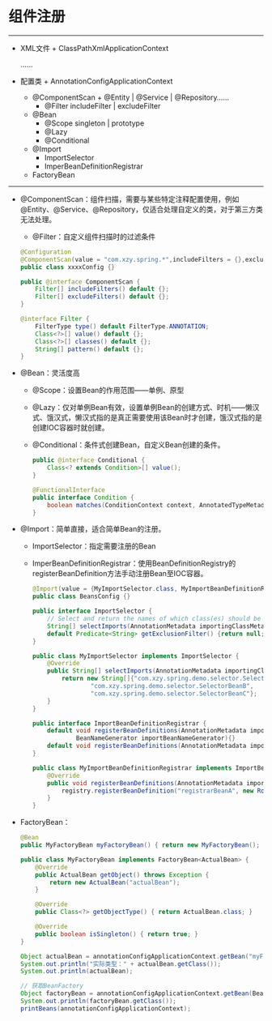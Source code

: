 # 组件注册

---

- XML文件 + ClassPathXmlApplicationContext

    ……

- 配置类 + AnnotationConfigApplicationContext 

    - @ComponentScan + @Entity | @Service | @Repository……
        - @Filter    includeFilter | excludeFilter
    - @Bean
        - @Scope    singleton | prototype
        - @Lazy
        - @Conditional
    - @Import
        - ImportSelector
        - ImperBeanDefinitionRegistrar
    - FactoryBean

---

- @ComponentScan：组件扫描，需要与某些特定注释配置使用，例如@Entity、@Service、@Repository，仅适合处理自定义的类，对于第三方类无法处理。

    - @Filter：自定义组件扫描时的过滤条件

    ```java
    @Configuration
    @ComponentScan(value = "com.xzy.spring.*",includeFilters = {},excludeFilters = {})
    public class xxxxConfig {}
    ```

    ```java
    public @interface ComponentScan {
        Filter[] includeFilters() default {};
        Filter[] excludeFilters() default {};
    }
    ```

    ```java
    @interface Filter {
        FilterType type() default FilterType.ANNOTATION;
        Class<?>[] value() default {};
        Class<?>[] classes() default {};
        String[] pattern() default {};
    }
    ```

- @Bean：灵活度高

    - @Scope：设置Bean的作用范围——单例、原型

    - @Lazy：仅对单例Bean有效，设置单例Bean的创建方式、时机——懒汉式、饿汉式，懒汉式指的是真正需要使用该Bean时才创建，饿汉式指的是创建IOC容器时就创建。

    - @Conditional：条件式创建Bean，自定义Bean创建的条件。

        ```java
        public @interface Conditional {
        	Class<? extends Condition>[] value();
        }
        ```

        ```java
        @FunctionalInterface
        public interface Condition {
        	boolean matches(ConditionContext context, AnnotatedTypeMetadata metadata);
        }
        ```

- @Import：简单直接，适合简单Bean的注册。

    - ImportSelector：指定需要注册的Bean

    - ImperBeanDefinitionRegistrar：使用BeanDefinitionRegistry的registerBeanDefinition方法手动注册Bean至IOC容器。

        ```java
        @Import(value = {MyImportSelector.class, MyImportBeanDefinitionRegistrar.class})
        public class BeansConfig {}
        ```

        ```java
        public interface ImportSelector {
            // Select and return the names of which class(es) should be imported
        	String[] selectImports(AnnotationMetadata importingClassMetadata);
        	default Predicate<String> getExclusionFilter() {return null;}
        }
        ```

        ```java
        public class MyImportSelector implements ImportSelector {
            @Override
            public String[] selectImports(AnnotationMetadata importingClassMetadata) {
                return new String[]{"com.xzy.spring.demo.selector.SelectorBeanA",
                        "com.xzy.spring.demo.selector.SelectorBeanB",
                        "com.xzy.spring.demo.selector.SelectorBeanC"};
            }
        }
        ```

        ```java
        public interface ImportBeanDefinitionRegistrar {
            default void registerBeanDefinitions(AnnotationMetadata importingClassMetadata, BeanDefinitionRegistry registry,
        			BeanNameGenerator importBeanNameGenerator){}
            default void registerBeanDefinitions(AnnotationMetadata importingClassMetadata, BeanDefinitionRegistry registry) {}
        }
        ```

        ```java
        public class MyImportBeanDefinitionRegistrar implements ImportBeanDefinitionRegistrar {
            @Override
            public void registerBeanDefinitions(AnnotationMetadata importingClassMetadata, BeanDefinitionRegistry registry) {
                registry.registerBeanDefinition("registrarBeanA", new RootBeanDefinition(RegistrarBeanA.class));
            }
        }
        ```

- FactoryBean：

    ```java
    @Bean
    public MyFactoryBean myFactoryBean() { return new MyFactoryBean(); }
    ```

    ```java
    public class MyFactoryBean implements FactoryBean<ActualBean> {
        @Override
        public ActualBean getObject() throws Exception {
            return new ActualBean("actualBean");
        }
    
        @Override
        public Class<?> getObjectType() { return ActualBean.class; }
    
        @Override
        public boolean isSingleton() { return true; }
    }
    ```

    ```java
    Object actualBean = annotationConfigApplicationContext.getBean("myFactoryBean");
    System.out.println("实际类型：" + actualBean.getClass());
    System.out.println(actualBean);
    
    // 获取BeanFactory
    Object factoryBean = annotationConfigApplicationContext.getBean(BeanFactory.FACTORY_BEAN_PREFIX + "myFactoryBean");
    System.out.println(factoryBean.getClass());
    printBeans(annotationConfigApplicationContext);
    ```

    

